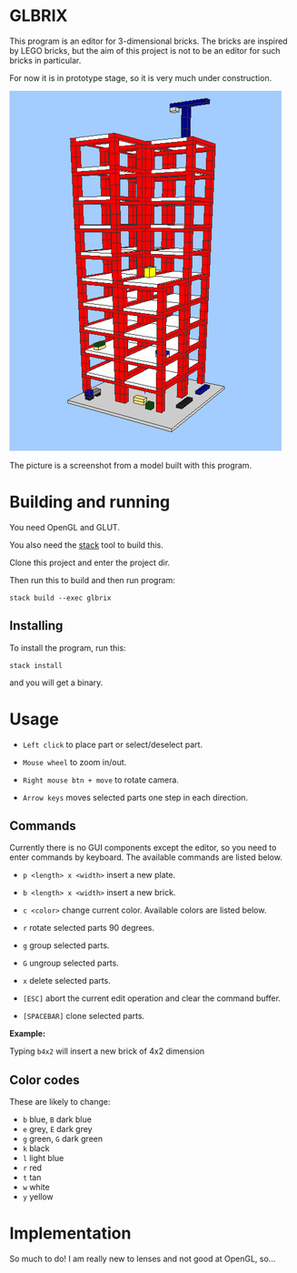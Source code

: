 # GLBRIX

This program is an editor for 3-dimensional bricks. The bricks are
inspired by LEGO bricks, but the aim of this project is not to be an
editor for such bricks in particular.

For now it is in prototype stage, so it is very much under
construction.

![Under construction](pics/build.png)

The picture is a screenshot from a model built with this program.


# Building and running

You need OpenGL and GLUT.

You also need the [stack](http://www.haskellstack.org) tool to build this.

Clone this project and enter the project dir.

Then run this to build and then run program:

	stack build --exec glbrix


## Installing

To install the program, run this:

	stack install

and you will get a binary.


# Usage

  * `Left click` to place part or select/deselect part.

  * `Mouse wheel` to zoom in/out.

  * `Right mouse btn + move` to rotate camera.

  * `Arrow keys` moves selected parts one step in each direction.


## Commands

Currently there is no GUI components except the editor, so you need to
enter commands by keyboard. The available commands are listed
below.

  * `p <length> x <width>` insert a new plate.

  * `b <length> x <width>` insert a new brick.

  * `c <color>` change current color. Available colors are listed below.

  * `r` rotate selected parts 90 degrees.

  * `g` group selected parts.

  * `G` ungroup selected parts.

  * `x` delete selected parts.

  * `[ESC]` abort the current edit operation and clear the command buffer.

  * `[SPACEBAR]` clone selected parts.

**Example:**

Typing `b4x2` will insert a new brick of 4x2 dimension


## Color codes

These are likely to change:

  * `b` blue, `B` dark blue
  * `e` grey, `E` dark grey
  * `g` green, `G` dark green
  * `k` black
  * `l` light blue
  * `r` red
  * `t` tan
  * `w` white
  * `y` yellow


# Implementation

So much to do! I am really new to lenses and not good at OpenGL, so...
